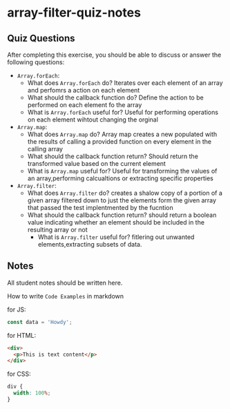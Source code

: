 # array-filter-quiz-notes

## Quiz Questions

After completing this exercise, you should be able to discuss or answer the following questions:

- `Array.forEach`:
  - What does `Array.forEach` do?
    Iterates over each element of an array and perfomrs a action on each element
  - What should the callback function do?
    Define the action to be performed on each element fo the array
  - What is `Array.forEach` useful for?
    Useful for performing operations on each element wihtout changing the orginal
- `Array.map`:
  - What does `Array.map` do?
    Array map creates a new populated with the results of calling a provided function on every element in the calling array
  - What should the callback function return?
    Should return the transformed value based on the current element
  - What is `Array.map` useful for?
    Useful for transforming the values of an array,performing calcualtions or extracting specific properties
- `Array.filter`:
  - What does `Array.filter` do?
    creates a shalow copy of a portion of a given array filtered down to just the elements form the given array that passed the test implentmented by the fucntion
  - What should the callback function return?
    should return a boolean value indicating whether an element should be included in the resulting array or not
    - What is `Array.filter` useful for?
      fitlering out unwanted elements,extracting subsets of data.

## Notes

All student notes should be written here.

How to write `Code Examples` in markdown

for JS:

```javascript
const data = 'Howdy';
```

for HTML:

```html
<div>
  <p>This is text content</p>
</div>
```

for CSS:

```css
div {
  width: 100%;
}
```
